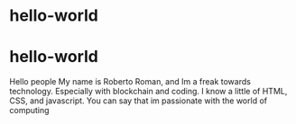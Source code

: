 # hello-world
# hello-world
Hello people 
My name is Roberto Roman, and Im a freak towards technology. Especially with blockchain and coding. 
I know a little of HTML, CSS, and javascript.
You can say that im passionate with the world of computing
